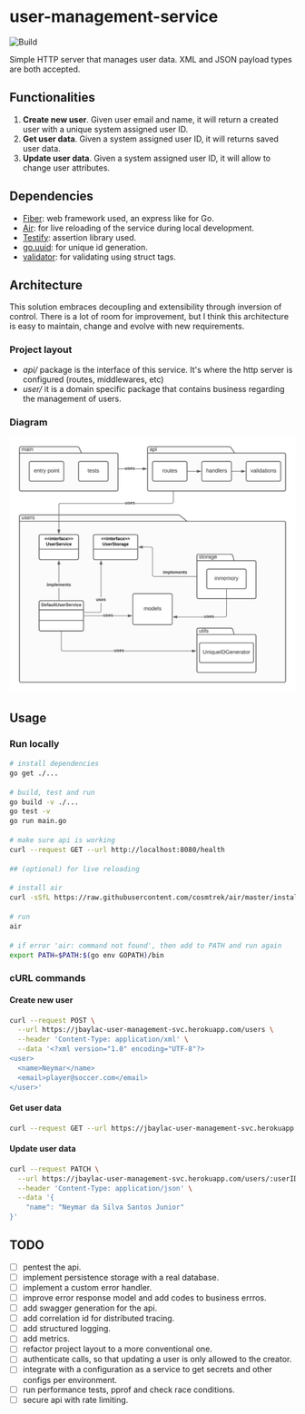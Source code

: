 # user-management-service

![Build](https://github.com/JordyBaylac/user-management-service/actions/workflows/go.yml/badge.svg?branch=main)

Simple HTTP server that manages user data. XML and JSON payload types are both accepted.

## Functionalities
1. __Create new user__. Given user email and name, it will return a created user with a unique system assigned user ID.
2. __Get user data__. Given a system assigned user ID, it will returns saved user data.
3. __Update user data__. Given a system assigned user ID, it will allow to change user attributes.

## Dependencies
- [Fiber](https://gofiber.io/): web framework used, an express like for Go.
- [Air](https://github.com/cosmtrek/air): for live reloading of the service during local development.
- [Testify](https://github.com/stretchr/testify): assertion library used.
- [go.uuid](https://github.com/satori/go.uuid): for unique id generation.
- [validator](https://github.com/go-playground/validator): for validating using struct tags.

## Architecture
This solution embraces decoupling and extensibility through inversion of control. There is a lot of room for improvement, but I think this architecture is easy to maintain, change and evolve with new requirements. 

### Project layout
- _api/_ package is the interface of this service. It's where the http server is configured (routes, middlewares, etc)
- _user/_ it is a domain specific package that contains business regarding the management of users.

### Diagram
![Architecture Diagram](architecture.png)

## Usage
### Run locally
```sh
# install dependencies
go get ./...

# build, test and run
go build -v ./...
go test -v
go run main.go

# make sure api is working
curl --request GET --url http://localhost:8080/health

## (optional) for live reloading

# install air
curl -sSfL https://raw.githubusercontent.com/cosmtrek/air/master/install.sh | sh -s -- -b $(go env GOPATH)/bin

# run
air

# if error 'air: command not found', then add to PATH and run again
export PATH=$PATH:$(go env GOPATH)/bin
```

### cURL commands
#### Create new user
```sh
curl --request POST \
  --url https://jbaylac-user-management-svc.herokuapp.com/users \
  --header 'Content-Type: application/xml' \
  --data '<?xml version="1.0" encoding="UTF-8"?>
<user>
  <name>Neymar</name>
  <email>player@soccer.com</email>
</user>'
```

#### Get user data
```sh
curl --request GET --url https://jbaylac-user-management-svc.herokuapp.com/users/:userID
```

#### Update user data
```sh
curl --request PATCH \
  --url https://jbaylac-user-management-svc.herokuapp.com/users/:userID \
  --header 'Content-Type: application/json' \
  --data '{
	"name": "Neymar da Silva Santos Junior"
}'
```

## TODO
- [ ] pentest the api.
- [ ] implement persistence storage with a real database. 
- [ ] implement a custom error handler.
- [ ] improve error response model and add codes to business errros.
- [ ] add swagger generation for the api.
- [ ] add correlation id for distributed tracing.
- [ ] add structured logging.
- [ ] add metrics.
- [ ] refactor project layout to a more conventional one.
- [ ] authenticate calls, so that updating a user is only allowed to the creator.
- [ ] integrate with a configuration as a service to get secrets and other configs per environment.
- [ ] run performance tests, pprof and check race conditions.
- [ ] secure api with rate limiting.